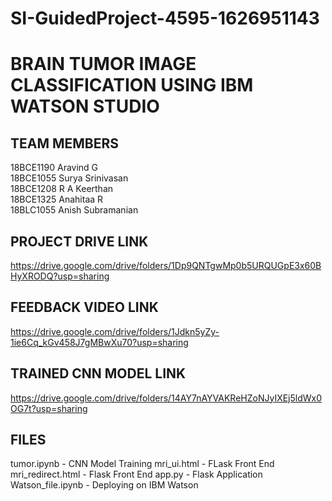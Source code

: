 # SI-GuidedProject-4595-1626951143
# BRAIN TUMOR IMAGE CLASSIFICATION USING IBM WATSON STUDIO

## TEAM MEMBERS
18BCE1190 Aravind G   <br>
18BCE1055 Surya Srinivasan <br> 
18BCE1208 R A Keerthan  <br>
18BCE1325 Anahitaa R <br>
18BLC1055 Anish Subramanian <br>

## PROJECT DRIVE LINK
https://drive.google.com/drive/folders/1Dp9QNTgwMp0b5URQUGpE3x60BHyXRODQ?usp=sharing

## FEEDBACK VIDEO LINK
https://drive.google.com/drive/folders/1Jdkn5yZy-1ie6Cq_kGv458J7gMBwXu70?usp=sharing

## TRAINED CNN MODEL LINK
https://drive.google.com/drive/folders/14AY7nAYVAKReHZoNJyIXEj5ldWx0OG7t?usp=sharing

## FILES
tumor.ipynb - CNN Model Training
mri_ui.html - FLask Front End
mri_redirect.html - Flask Front End
app.py  - Flask Application
Watson_file.ipynb - Deploying on IBM Watson




